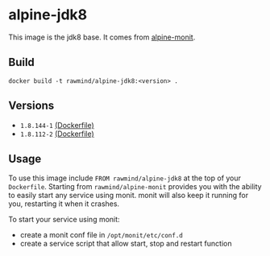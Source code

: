 alpine-jdk8
=============

This image is the jdk8 base. It comes from [alpine-monit][alpine-monit].

## Build

```
docker build -t rawmind/alpine-jdk8:<version> .
```

## Versions

- `1.8.144-1` [(Dockerfile)](https://github.com/rawmind0/alpine-jdk8/blob/1.8.144-1/Dockerfile)
- `1.8.112-2` [(Dockerfile)](https://github.com/rawmind0/alpine-jdk8/blob/1.8.112-2/Dockerfile)


## Usage

To use this image include `FROM rawmind/alpine-jdk8` at the top of your `Dockerfile`. Starting from `rawmind/alpine-monit` provides you with the ability to easily start any service using monit. monit will also keep it running for you, restarting it when it crashes.

To start your service using monit:

- create a monit conf file in `/opt/monit/etc/conf.d`
- create a service script that allow start, stop and restart function

[alpine-monit]: https://github.com/rawmind0/alpine-monit/
[jdk8]: http://www.oracle.com/technetwork/java/javase/downloads/jdk8-downloads-2133151.html